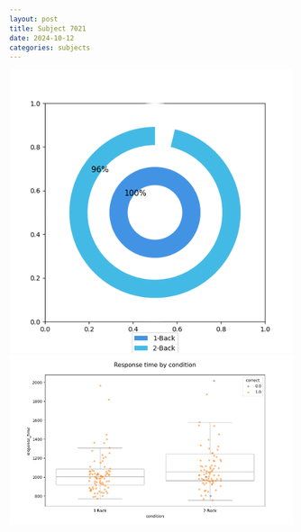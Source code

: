 ```yaml
---
layout: post
title: Subject 7021
date: 2024-10-12
categories: subjects
---
```


![](data/7021/run-9/7021_accuracy_by_condition.png)
![](data/7021/run-9/7021_response_time_by_condition.png)
